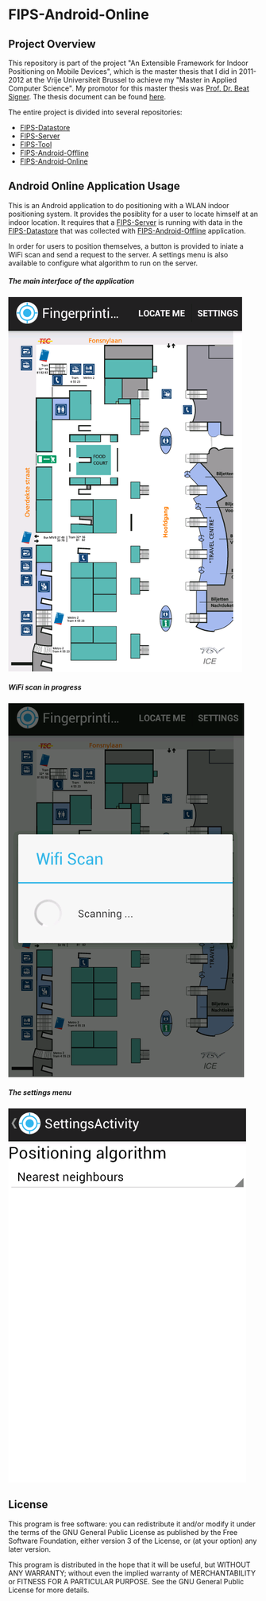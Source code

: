 FIPS-Android-Online
====================

Project Overview
----------------

This repository is part of the project "An Extensible Framework for Indoor Positioning on Mobile Devices", which is the master thesis that I did in 2011-2012 at the Vrije Universiteit Brussel to achieve my "Master in Applied Computer Science". My promotor for this master thesis was [Prof. Dr. Beat Signer](http://www.beatsigner.com/). The thesis document can be found [here](https://www.dropbox.com/s/j0xehv5qodxh3id/Van%20Rossem%20-%202012%20-%20A%20FrameWork%20for%20Indoor%20Positioning%20on%20Mobile%20Devices.pdf).

The entire project is divided into several repositories:

* [FIPS-Datastore](https://github.com/wvrossem/FIPS-Datastore)
* [FIPS-Server](https://github.com/wvrossem/FIPS-Server)
* [FIPS-Tool](https://github.com/wvrossem/FIPS-Tool)
* [FIPS-Android-Offline](https://github.com/wvrossem/FIPS-Android-Offline)
* [FIPS-Android-Online](https://github.com/wvrossem/FIPS-Android-Online)

Android Online Application Usage
---------------------------------

This is an Android application to do positioning with a WLAN indoor positioning system. It provides the posiblity for a user to locate himself at an indoor location. It requires that a [FIPS-Server](https://github.com/wvrossem/FIPS-Server) is running with data in the [FIPS-Datastore](https://github.com/wvrossem/FIPS-Datastore) that was collected with [FIPS-Android-Offline](https://github.com/wvrossem/FIPS-Android-Offline) application. 

In order for users to position themselves, a button is provided to iniate a WiFi scan and send a request to the server. A settings menu is also available to configure what algorithm to run on the server.

##### The main interface of the application

![Main interface](assets/screenshots/android5.png "Main interface")

##### WiFi scan in progress

![WiFi scan](assets/screenshots/android6.png "WiFi scan")

##### The settings menu

![Settings menu](assets/screenshots/android7.png "Settings menu")

License
-------

This program is free software: you can redistribute it and/or modify it under the terms of the GNU General Public License as published by the Free Software Foundation, either version 3 of the License, or (at your option) any later version.

This program is distributed in the hope that it will be useful, but WITHOUT ANY WARRANTY; without even the implied warranty of MERCHANTABILITY or FITNESS FOR A PARTICULAR PURPOSE.  See the GNU General Public License for more details.



